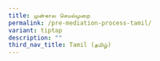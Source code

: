 ```yaml
---
title: முன்கால செயல்முறை
permalink: /pre-mediation-process-tamil/
variant: tiptap
description: ""
third_nav_title: Tamil (தமிழ்)
---
```

